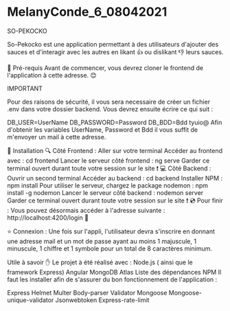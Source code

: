 # MelanyConde_6_08042021

SO-PEKOCKO

So-Pekocko est une application permettant à des utilisateurs d'ajouter des sauces et d'interagir avec les autres en likant 👍 ou dislikant 👎 leurs sauces.

🔨 Pré-requis
Avant de commencer, vous devrez cloner le frontend de l'application à cette adresse. 😊

IMPORTANT

Pour des raisons de sécurité, il vous sera necessaire de créer un fichier .env dans votre dossier backend. Vous devrez ensuite écrire ce qui suit :

DB_USER=UserName
DB_PASSWORD=Password
DB_BDD=Bdd
tyuio@
Afin d'obtenir les variables UserName, Password et Bdd il vous suffit de m'envoyer un mail à cette adresse.

📘 Installation
🔍 Côté Frontend :
Aller sur votre terminal
Accéder au frontend avec : cd frontend
Lancer le serveur côté frontend : ng serve
Garder ce terminal ouvert durant toute votre session sur le site ❗
💻 Côté Backend :
Ouvrir un second terminal
Accéder au backend : cd backend
Installer NPM : npm install
Pour utiliser le serveur, chargez le package nodemon : npm install -g nodemon
Lancer le serveur côté backend : nodemon server
Garder ce terminal ouvert durant toute votre session sur le site ❗
💿 Pour finir :
Vous pouvez désormais accéder à l'adresse suivante : http://localhost:4200/login 👏

⭐ Connexion :
Une fois sur l'appli, l'utilisateur devra s'inscrire en donnant une adresse mail et un mot de passe ayant au moins 1 majuscule, 1 minuscule, 1 chiffre et 1 symbole pour un total de 8 caractères minimum.

Utile à savoir ✋
Le projet à été réalisé avec :
Node.js ( ainsi que le framework Express)
Angular
MongoDB Atlas
Liste des dépendances NPM
Il faut les installer afin de s'assurer du bon fonctionnement de l'application :

Express
Helmet
Multer
Body-parser
Validator
Mongoose
Mongoose-unique-validator
Jsonwebtoken
Express-rate-limit
